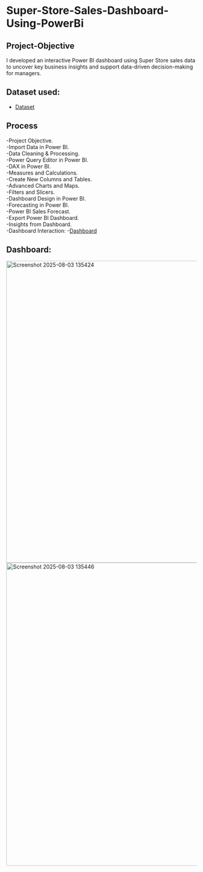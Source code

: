 # Super-Store-Sales-Dashboard-Using-PowerBi
## Project-Objective
I developed an interactive Power BI dashboard using Super Store sales data to uncover key business insights and support data-driven decision-making for managers.
## Dataset used:
- <a href="https://github.com/Srimankumar8465/Super-Store-Sales-Dashboard-Using-PowerBi/blob/d3c9f78822611fa799d95d9f6ece686467e7c1a9/SuperStore_Sales_Dataset.csv">Dataset</a>
## Process
-Project Objective.  
-Import Data in Power BI.  
-Data Cleaning & Processing.  
-Power Query Editor in Power BI.  
-DAX in Power BI.  
-Measures and Calculations.  
-Create New Columns and Tables.  
-Advanced Charts and Maps.  
-Filters and Slicers.  
-Dashboard Design in Power BI.  
-Forecasting in Power BI.  
-Power BI Sales Forecast.  
-Export Power BI Dashboard.  
-Insights from Dashboard.  
-Dashboard Interaction:
-<a href="https://github.com/Srimankumar8465/Super-Store-Sales-Dashboard-Using-PowerBi/blob/d3c9f78822611fa799d95d9f6ece686467e7c1a9/super%20store%20sales%20dashboard.pdf">Dashboard</a>

## Dashboard:
<img width="1418" height="797" alt="Screenshot 2025-08-03 135424" src="https://github.com/user-attachments/assets/bec4b2ea-f6b1-4c52-a3ac-c505b90a3e62" />
<img width="1416" height="800" alt="Screenshot 2025-08-03 135446" src="https://github.com/user-attachments/assets/2adbb513-e41f-4d5f-b1cb-3d51049604b0" />

